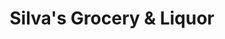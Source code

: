 ---
title: "Silva's Grocery & Liquor"
url: /ewa-beach/silvas-grocery-und-liquor/
shop: Spirituosen
---